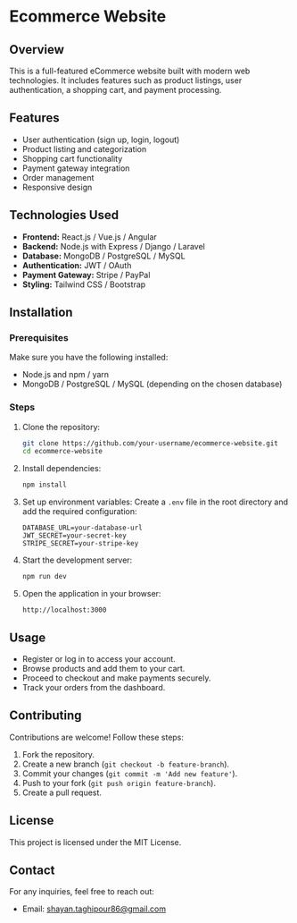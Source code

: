 # Ecommerce Website

## Overview
This is a full-featured eCommerce website built with modern web technologies. It includes features such as product listings, user authentication, a shopping cart, and payment processing.

## Features
- User authentication (sign up, login, logout)
- Product listing and categorization
- Shopping cart functionality
- Payment gateway integration
- Order management
- Responsive design

## Technologies Used
- **Frontend:** React.js / Vue.js / Angular
- **Backend:** Node.js with Express / Django / Laravel
- **Database:** MongoDB / PostgreSQL / MySQL
- **Authentication:** JWT / OAuth
- **Payment Gateway:** Stripe / PayPal
- **Styling:** Tailwind CSS / Bootstrap

## Installation

### Prerequisites
Make sure you have the following installed:
- Node.js and npm / yarn
- MongoDB / PostgreSQL / MySQL (depending on the chosen database)

### Steps
1. Clone the repository:
   ```bash
   git clone https://github.com/your-username/ecommerce-website.git
   cd ecommerce-website
   ```
2. Install dependencies:
   ```bash
   npm install
   ```
3. Set up environment variables:
   Create a `.env` file in the root directory and add the required configuration:
   ```env
   DATABASE_URL=your-database-url
   JWT_SECRET=your-secret-key
   STRIPE_SECRET=your-stripe-key
   ```
4. Start the development server:
   ```bash
   npm run dev
   ```
5. Open the application in your browser:
   ```
   http://localhost:3000
   ```

## Usage
- Register or log in to access your account.
- Browse products and add them to your cart.
- Proceed to checkout and make payments securely.
- Track your orders from the dashboard.

## Contributing
Contributions are welcome! Follow these steps:
1. Fork the repository.
2. Create a new branch (`git checkout -b feature-branch`).
3. Commit your changes (`git commit -m 'Add new feature'`).
4. Push to your fork (`git push origin feature-branch`).
5. Create a pull request.

## License
This project is licensed under the MIT License.

## Contact
For any inquiries, feel free to reach out:
- Email: shayan.taghipour86@gmail.com

